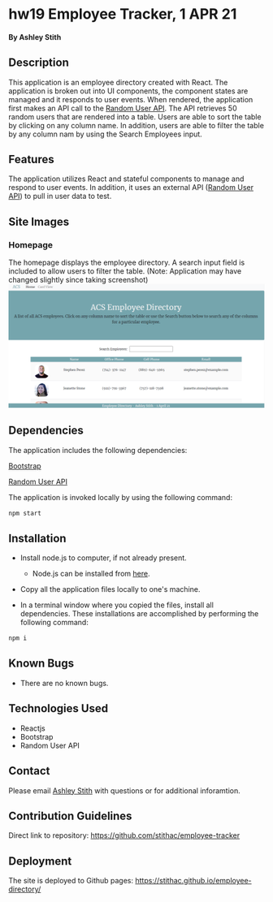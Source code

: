 # hw19 Employee Tracker, 1 APR 21

#### By Ashley Stith

## Description
This application is an employee directory created with React.  The application is broken out into UI components, the component states are managed and it responds to user events. When rendered, the application first makes an API call to the [Random User API](https://randomuser.me/).  The API retrieves 50 random users that are rendered into a table.  Users are able to sort the table by clicking on any column name.  In addition, users are able to filter the table by any column nam by using the Search Employees input.

## Features
The application utilizes React and stateful components to manage and respond to user events.  In addition, it uses an external API ([Random User API](https://randomuser.me/)) to pull in user data to test.

## Site Images
### Homepage
The homepage displays the employee directory.  A search input field is included to allow users to filter the table. (Note: Application may have changed slightly since taking screenshot)
![Site Homepage](./public/screenshots/home-screenshot.PNG)

## Dependencies
The application includes the following dependencies:

[Bootstrap](https://getbootstrap.com/)

[Random User API](https://randomuser.me/)

The application is invoked locally by using the following command:

```bash
npm start
```

## Installation
* Install node.js to computer, if not already present.

    * Node.js can be installed from [here](https://nodejs.org/en/).

* Copy all the application files locally to one's machine.

* In a terminal window where you copied the files, install all dependencies. These installations are accomplished by performing the following command:

```bash
npm i
```

## Known Bugs
* There are no known bugs.

## Technologies Used
* Reactjs
* Bootstrap
* Random User API

## Contact
Please email [Ashley Stith](mailto:ashleyc.stith@gmail.com) with questions or for additional inforamtion.

## Contribution Guidelines
Direct link to repository: https://github.com/stithac/employee-tracker

## Deployment
The site is deployed to Github pages: https://stithac.github.io/employee-directory/

